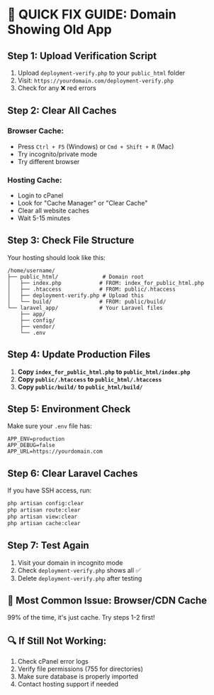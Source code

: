 # 🔧 QUICK FIX GUIDE: Domain Showing Old App

## Step 1: Upload Verification Script
1. Upload `deployment-verify.php` to your `public_html` folder
2. Visit: `https://yourdomain.com/deployment-verify.php`
3. Check for any ❌ red errors

## Step 2: Clear All Caches
### Browser Cache:
- Press `Ctrl + F5` (Windows) or `Cmd + Shift + R` (Mac)
- Try incognito/private mode
- Try different browser

### Hosting Cache:
- Login to cPanel
- Look for "Cache Manager" or "Clear Cache"
- Clear all website caches
- Wait 5-15 minutes

## Step 3: Check File Structure
Your hosting should look like this:
```
/home/username/
├── public_html/              # Domain root
│   ├── index.php            # FROM: index_for_public_html.php
│   ├── .htaccess            # FROM: public/.htaccess
│   ├── deployment-verify.php # Upload this
│   └── build/               # FROM: public/build/
└── laravel_app/             # Your Laravel files
    ├── app/
    ├── config/
    ├── vendor/
    └── .env
```

## Step 4: Update Production Files
1. **Copy `index_for_public_html.php` to `public_html/index.php`**
2. **Copy `public/.htaccess` to `public_html/.htaccess`**
3. **Copy `public/build/` to `public_html/build/`**

## Step 5: Environment Check
Make sure your `.env` file has:
```
APP_ENV=production
APP_DEBUG=false
APP_URL=https://yourdomain.com
```

## Step 6: Clear Laravel Caches
If you have SSH access, run:
```bash
php artisan config:clear
php artisan route:clear
php artisan view:clear
php artisan cache:clear
```

## Step 7: Test Again
1. Visit your domain in incognito mode
2. Check `deployment-verify.php` shows all ✅
3. Delete `deployment-verify.php` after testing

## 🚨 Most Common Issue: Browser/CDN Cache
99% of the time, it's just cache. Try steps 1-2 first!

## 🔍 If Still Not Working:
1. Check cPanel error logs
2. Verify file permissions (755 for directories)
3. Make sure database is properly imported
4. Contact hosting support if needed
